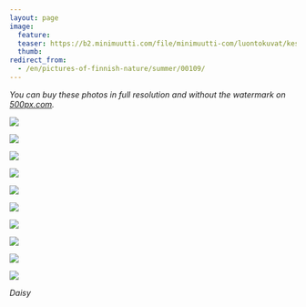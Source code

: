 ```yaml
---
layout: page
image:
  feature:
  teaser: https://b2.minimuutti.com/file/minimuutti-com/luontokuvat/kes%C3%A4/7/DS31640-245px.jpg
  thumb:
redirect_from:
  - /en/pictures-of-finnish-nature/summer/00109/
---
```


*You can buy these photos in full resolution and without the watermark on [500px.com](https://500px.com/minimuutticom/galleries/daisies).*

[![](https://b2.minimuutti.com/file/minimuutti-com/luontokuvat/kes%C3%A4/7/DS31620-800px.jpg)](https://dl.dropboxusercontent.com/sh/ea1wtnz7z734o12/AADA5jFqglZcK-U-N7Ub7Q2fa/luontokuvat/kes%C3%A4/7/DS31620.jpg)

[![](https://b2.minimuutti.com/file/minimuutti-com/luontokuvat/kes%C3%A4/7/DS31619-800px.jpg)](https://dl.dropboxusercontent.com/sh/ea1wtnz7z734o12/AAD1PaVZxMNFZjGSJ1ApkzNKa/luontokuvat/kes%C3%A4/7/DS31619.jpg)

[![](https://b2.minimuutti.com/file/minimuutti-com/luontokuvat/kes%C3%A4/7/DS31623-800px.jpg)](https://dl.dropboxusercontent.com/sh/ea1wtnz7z734o12/AACjmkKfD7xh6Qul3ohsMGHca/luontokuvat/kes%C3%A4/7/DS31623.jpg)

[![](https://b2.minimuutti.com/file/minimuutti-com/luontokuvat/kes%C3%A4/7/DS31624-800px.jpg)](https://dl.dropboxusercontent.com/sh/ea1wtnz7z734o12/AAByBt7m1fL6lucJDXAMJnNMa/luontokuvat/kes%C3%A4/7/DS31624.jpg)

[![](https://b2.minimuutti.com/file/minimuutti-com/luontokuvat/kes%C3%A4/7/DS31625-800px.jpg)](https://dl.dropboxusercontent.com/sh/ea1wtnz7z734o12/AAA62c1yeplAoEurLqO9zoP5a/luontokuvat/kes%C3%A4/7/DS31625.jpg)

[![](https://b2.minimuutti.com/file/minimuutti-com/luontokuvat/kes%C3%A4/7/DS31640-800px.jpg)](https://dl.dropboxusercontent.com/sh/ea1wtnz7z734o12/AAB-oMuWbskVwY0vmpxDAhOja/luontokuvat/kes%C3%A4/7/DS31640.jpg)

[![](https://b2.minimuutti.com/file/minimuutti-com/luontokuvat/kes%C3%A4/7/DS31636-800px.jpg)](https://dl.dropboxusercontent.com/sh/ea1wtnz7z734o12/AAAnuQSUKt8C1ieXX207wJuPa/luontokuvat/kes%C3%A4/7/DS31636.jpg)

[![](https://b2.minimuutti.com/file/minimuutti-com/luontokuvat/kes%C3%A4/7/DS31637-800px.jpg)](https://dl.dropboxusercontent.com/sh/ea1wtnz7z734o12/AABiemMIcvbve3mGfY_JLv_Ha/luontokuvat/kes%C3%A4/7/DS31637.jpg)

[![](https://b2.minimuutti.com/file/minimuutti-com/luontokuvat/kes%C3%A4/7/DS31642-800px.jpg)](https://dl.dropboxusercontent.com/sh/ea1wtnz7z734o12/AACh6F7hEgoCg9FhXFfnqtGQa/luontokuvat/kes%C3%A4/7/DS31642.jpg)

[![](https://b2.minimuutti.com/file/minimuutti-com/luontokuvat/kes%C3%A4/7/DS31641-800px.jpg)](https://dl.dropboxusercontent.com/sh/ea1wtnz7z734o12/AADJLWi6tsTv5AGsUdRhW_Ula/luontokuvat/kes%C3%A4/7/DS31641.jpg)

*Daisy*
